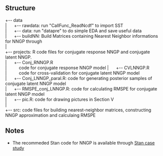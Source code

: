 
Structure
------------------
+-- data<br />
|   &nbsp;&nbsp;&nbsp;&nbsp;        +-- rawdata: run "CallFunc_ReadNcdf" to import SST<br />
|   &nbsp;&nbsp;&nbsp;&nbsp;        +-- data: run "datapre" to do simple EDA and save useful data<br />
|   &nbsp;&nbsp;&nbsp;&nbsp;       +-- buildNN: Build Matrices containing Nearest Neighbor informations for NNGP through<br />
|<br />
+-- projects: R code files for conjugate response NNGP and conjugate latent NNGP.<br />
|   &nbsp;&nbsp;&nbsp;&nbsp;     +-- Conj_RNNGP.R  <br />
|   &nbsp;&nbsp;&nbsp;&nbsp;&nbsp;&nbsp;&nbsp;&nbsp;   code for conjugate response NNGP model
|   &nbsp;&nbsp;&nbsp;&nbsp;     +-- CVLNNGP.R  <br />
|   &nbsp;&nbsp;&nbsp;&nbsp;&nbsp;&nbsp;&nbsp;&nbsp;   code for cross-validation for conjugate latent NNGP model<br />
|   &nbsp;&nbsp;&nbsp;&nbsp;       +-- Conj_LNNGP_paral.R: code for generating posterior samples of conjugate latent NNGP model <br />
|   &nbsp;&nbsp;&nbsp;&nbsp;       +-- RMSPE_conj_LNNGP.R: code for calculating RMSPE for conjugate latent NNGP model<br />
|   &nbsp;&nbsp;&nbsp;&nbsp;       +-- pic.R: code for drawing pictures in Section V<br />
|<br />
+-- src: code files for building nearest-neighbor matrices, constructing NNGP approximation and calculaing RMSPE <br />


Notes
---------
* The recommeded Stan code for NNGP is available through [Stan case study](http://mc-stan.org/users/documentation/case-studies/nngp.html)





